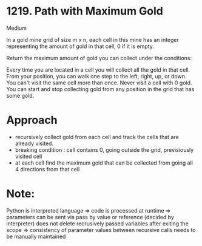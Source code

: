 # 1219. Path with Maximum Gold

Medium

In a gold mine grid of size m x n, each cell in this mine has an integer representing the amount of gold in that cell, 0 if it is empty.

Return the maximum amount of gold you can collect under the conditions:

Every time you are located in a cell you will collect all the gold in that cell.
From your position, you can walk one step to the left, right, up, or down.
You can't visit the same cell more than once.
Never visit a cell with 0 gold.
You can start and stop collecting gold from any position in the grid that has some gold.

# Approach
- recursively collect gold from each cell and track the cells that are already visited.
- breaking condition : cell contains 0, going outside the grid, previsiously visited cell 
- at each cell find the maximum gold that can be collected from going all 4 directions from that cell 

# Note: 
Python is interpreted language => code is processed at runtime => parameters can be sent via pass by value or reference (decided by interpreter) does not delete recrusively passed variables after exiting the scope => consistency of parameter values between recursive calls needs to be manually maintained
